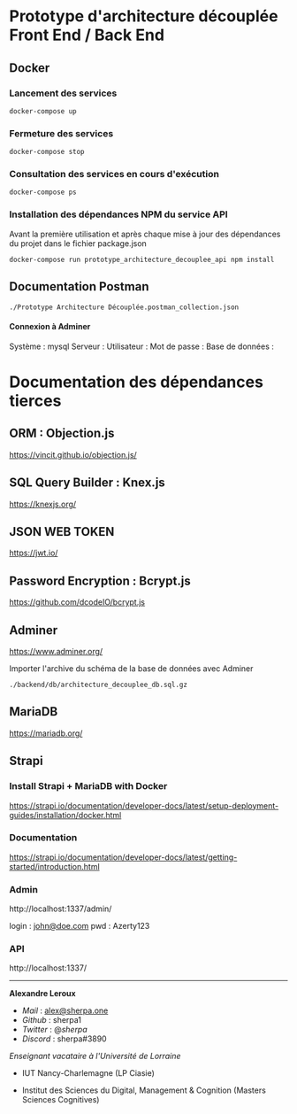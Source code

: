 # Prototype d'architecture découplée Front End / Back End

## Docker

### Lancement des services

`docker-compose up`

### Fermeture des services

`docker-compose stop`

### Consultation des services en cours d'exécution

`docker-compose ps`

### Installation des dépendances NPM du service API

Avant la première utilisation et après chaque mise à jour des dépendances du projet dans le fichier package.json

`docker-compose run prototype_architecture_decouplee_api npm install`

## Documentation Postman

`./Prototype Architecture Découplée.postman_collection.json`

#### Connexion à Adminer

Système : mysql
Serveur : 
Utilisateur : 
Mot de passe : 
Base de données : 

# Documentation des dépendances tierces 

## ORM : Objection.js

https://vincit.github.io/objection.js/

## SQL Query Builder : Knex.js

https://knexjs.org/

## JSON WEB TOKEN 

https://jwt.io/

## Password Encryption : Bcrypt.js

https://github.com/dcodeIO/bcrypt.js

## Adminer

https://www.adminer.org/

Importer l'archive du schéma de la base de données avec Adminer

`./backend/db/architecture_decouplee_db.sql.gz`


## MariaDB

https://mariadb.org/

## Strapi

### Install Strapi + MariaDB with Docker
https://strapi.io/documentation/developer-docs/latest/setup-deployment-guides/installation/docker.html

### Documentation

https://strapi.io/documentation/developer-docs/latest/getting-started/introduction.html

### Admin

http://localhost:1337/admin/

login : john@doe.com
pwd : Azerty123

### API

http://localhost:1337/

---

**Alexandre Leroux**

- _Mail_ : alex@sherpa.one
- _Github_ : sherpa1
- _Twitter_ : @_sherpa_
- _Discord_ : sherpa#3890

_Enseignant vacataire à l'Université de Lorraine_

- IUT Nancy-Charlemagne (LP Ciasie)

- Institut des Sciences du Digital, Management & Cognition (Masters Sciences Cognitives)
